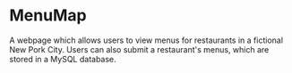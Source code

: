 # MenuMap
A webpage which allows users to view menus for restaurants in a fictional New Pork City. Users can also submit a restaurant's menus, which are stored in a MySQL database.
